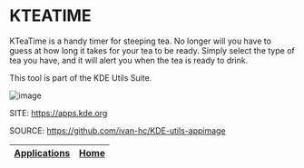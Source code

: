 # KTEATIME

 KTeaTime is a handy timer for steeping tea. No longer will you have 
 to guess at how long it takes for your tea to be ready. Simply 
 select the type of tea you have, and it will alert you when the tea 
 is ready to drink.

 This tool is part of the KDE Utils Suite.

 ![image](https://cdn.kde.org/screenshots/kteatime/kteatime.png)

 SITE: https://apps.kde.org

 SOURCE: https://github.com/ivan-hc/KDE-utils-appimage

 | [Applications](https://portable-linux-apps.github.io/apps.html) | [Home](https://portable-linux-apps.github.io)
 | --- | --- |
